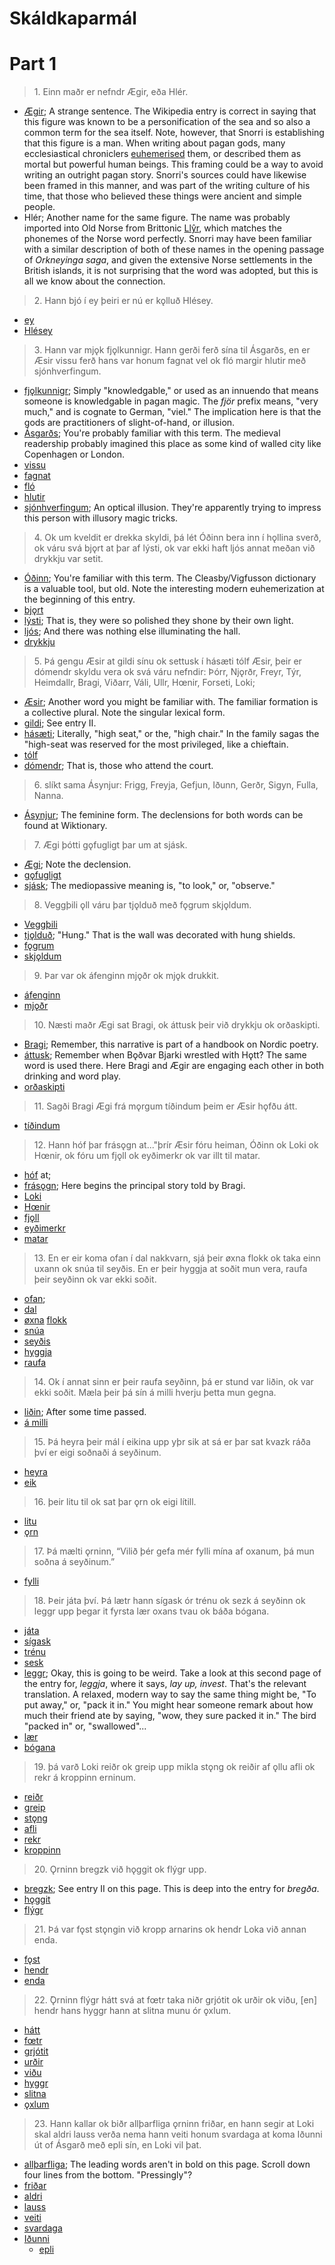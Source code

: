 # Skáldkaparmál 
# Part 1
 
>1\. Einn maðr er nefndr Ægir, eða Hlér.

* [Ægir](https://en.wikipedia.org/wiki/%C3%86gir); A strange sentence. The Wikipedia entry is correct in saying that this figure was known to be a personification of the sea and so also a common term for the sea itself. Note, however, that Snorri is establishing that this figure is a man. When writing about pagan gods, many ecclesiastical chroniclers [euhemerised](https://en.wiktionary.org/wiki/euhemerism) them, or described them as mortal but powerful human beings. This framing could be a way to avoid writing an outright pagan story. Snorri's sources could have likewise been framed in this manner, and was part of the writing culture of his time, that those who believed these things were ancient and simple people.
* Hlér; Another name for the same figure. The name was probably imported into Old Norse from Brittonic [Llŷr](https://en.wikipedia.org/wiki/Ll%C5%B7r), which matches the phonemes of the Norse word perfectly. Snorri may have been familiar with a similar description of both of these names in the opening passage of _Orkneyinga saga_, and given the extensive Norse settlements in the British islands, it is not surprising that the word was adopted, but this is all we know about the connection.

>2\. Hann bjó í ey þeiri er nú er kǫlluð Hlésey.

* [ey](https://en.wiktionary.org/wiki/ey#Old_Norse)
* [Hlésey](https://en.wikipedia.org/wiki/L%C3%A6s%C3%B8)

>3\. Hann var mjǫk fjǫlkunnigr. Hann gerði ferð sína til Ásgarðs, en er Æsir vissu ferð hans var honum fagnat vel ok fló margir hlutir með sjónhverfingum. 

* [fjǫlkunnigr](http://www.germanic-lexicon-project.org/cgi-bin/gmc_search_v3?cmd=viewthis&id=cv:b0158:7); Simply "knowledgable," or used as an innuendo that means someone is knowledgable in pagan magic. The _fjör_ prefix means, "very much," and is cognate to German, "viel." The implication here is that the gods are practitioners of slight-of-hand, or illusion.
* [Ásgarðs](http://www.germanic-lexicon-project.org/cgi-bin/gmc_search_v3?cmd=viewthis&id=cv:b0045:42); You're probably familiar with this term. The medieval readership probably imagined this place as some kind of walled city like Copenhagen or London.
* [vissu](https://en.wiktionary.org/wiki/vita#Old_Norse)
* [fagnat](https://en.wiktionary.org/wiki/fagna#Old_Norse)
* [fló](https://en.wiktionary.org/wiki/flj%C3%BAga#Old_Norse)
* [hlutir](https://en.wiktionary.org/wiki/hlutr)
* [sjónhverfingum](http://www.germanic-lexicon-project.org/cgi-bin/gmc_search_v3?cmd=viewthis&id=cv:b0535:16); An optical illusion. They're apparently trying to impress this person with illusory magic tricks.

>4\. Ok um kveldit er drekka skyldi, þá lét Óðinn bera inn í hǫllina sverð, ok váru svá bjǫrt at þar af lýsti, ok var ekki haft ljós annat meðan við drykkju var setit. 

* [Óðinn](http://www.germanic-lexicon-project.org/cgi-bin/gmc_search_v3?cmd=viewthis&id=cv:b0470:21); You're familiar with this term. The Cleasby/Vigfusson dictionary is a valuable tool, but old. Note the interesting modern euhemerization at the beginning of this entry.
* [bjǫrt](https://en.wiktionary.org/wiki/bjartur#Icelandic)
* [lýsti](http://www.germanic-lexicon-project.org/cgi-bin/gmc_search_v3?cmd=viewthis&id=cv:b0402:29); That is, they were so polished they shone by their own light.
* [ljós](http://www.germanic-lexicon-project.org/cgi-bin/gmc_search_v3?cmd=viewthis&id=cv:b0395:5); And there was nothing else illuminating the hall.
* [drykkju](http://www.germanic-lexicon-project.org/cgi-bin/gmc_search_v3?cmd=viewthis&id=cv:b0108:4)

>5\. Þá gengu Æsir at gildi sínu ok settusk í hásæti tólf Æsir, þeir er dómendr skyldu vera ok svá váru nefndir: Þórr, Njǫrðr, Freyr, Týr, Heimdallr, Bragi, Viðarr, Váli, Ullr, Hœnir, Forseti, Loki;

* [Æsir](http://www.germanic-lexicon-project.org/cgi-bin/gmc_search_v3?cmd=viewthis&id=cv:b0046:5); Another word you might be familiar with. The familiar formation is a collective plural. Note the singular lexical form.
* [gildi](http://www.germanic-lexicon-project.org/cgi-bin/gmc_search_v3?cmd=viewthis&id=cv:b0199:20); See entry II.
* [hásæti](http://www.germanic-lexicon-project.org/cgi-bin/gmc_search_v3?cmd=viewthis&id=cv:b0244:116); Literally, "high seat," or the, "high chair." In the family sagas the "high-seat was reserved for the most privileged, like a chieftain.
* [tólf](https://en.wiktionary.org/wiki/t%C3%B3lf#Old_Norse)
* [dómendr](http://www.germanic-lexicon-project.org/cgi-bin/gmc_search_v3?cmd=viewthis&id=cv:b0101:29); That is, those who attend the court.

>6\. slíkt sama Ásynjur: Frigg, Freyja, Gefjun, Iðunn, Gerðr, Sigyn, Fulla, Nanna. 

* [Ásynjur](http://www.germanic-lexicon-project.org/cgi-bin/gmc_search_v3?cmd=viewthis&id=cv:b0046:47); The feminine form. The declensions for both words can be found at Wiktionary.

>7\. Ægi þótti gǫfugligt þar um at sjásk.

* [Ægi](https://en.wiktionary.org/wiki/%C3%86gir); Note the declension.
* [gǫfugligt](https://en.wiktionary.org/wiki/g%C7%ABfugr#Old_Norse)
* [sjásk](https://en.wiktionary.org/wiki/sj%C3%A1#Etymology_2); The mediopassive meaning is, "to look," or, "observe."

>8\. Veggþili ǫll váru þar tjǫlduð með fǫgrum skjǫldum.

* [Veggþili](http://www.germanic-lexicon-project.org/cgi-bin/gmc_search_v3?cmd=viewthis&id=cv:b0689:10)
* [tjǫlduð](http://www.germanic-lexicon-project.org/cgi-bin/gmc_search_v3?cmd=viewthis&id=cv:b0635:2); "Hung." That is the wall was decorated with hung shields.
* [fǫgrum](https://en.wiktionary.org/wiki/fagr#Old_Norse)
* [skjǫldum](https://en.wiktionary.org/wiki/skj%C7%ABldr)

>9\. Þar var ok áfenginn mjǫðr ok mjǫk drukkit.

* [áfenginn](http://www.germanic-lexicon-project.org/cgi-bin/gmc_search_v3?cmd=viewthis&id=cv:b0040:6)
* [mjǫðr](http://www.germanic-lexicon-project.org/cgi-bin/gmc_search_v3?cmd=viewthis&id=cv:b0433:4)

>10\. Næsti maðr Ægi sat Bragi, ok áttusk þeir við drykkju ok orðaskipti.

* [Bragi](http://www.germanic-lexicon-project.org/cgi-bin/gmc_search_v3?cmd=viewthis&id=cv:b0075:21); Remember, this narrative is part of a handbook on Nordic poetry.
* [áttusk](https://en.wiktionary.org/wiki/eiga#Old_Norse); Remember when Bǫðvar Bjarki wrestled with Hǫtt? The same word is used there. Here Bragi and Ægir are engaging each other in both drinking and word play.
* [orðaskipti](http://www.germanic-lexicon-project.org/cgi-bin/gmc_search_v3?cmd=viewthis&id=cv:b0467:1)

>11\. Sagði Bragi Ægi frá mǫrgum tíðindum þeim er Æsir hǫfðu átt.

* [tíðindum](http://www.germanic-lexicon-project.org/cgi-bin/gmc_search_v3?cmd=viewthis&id=cv:b0633:9)

>12\. Hann hóf þar frásǫgn at..."þrír Æsir fóru heiman, Óðinn ok Loki ok Hœnir, ok fóru um fjǫll ok eyðimerkr ok var illt til matar.

* [hóf](https://en.wiktionary.org/wiki/hefja#Old_Norse) at; 
* [frásǫgn](http://www.germanic-lexicon-project.org/cgi-bin/gmc_search_v3?cmd=viewthis&id=cv:b0171:50); Here begins the principal story told by Bragi.
* [Loki](http://www.germanic-lexicon-project.org/cgi-bin/gmc_search_v3?cmd=viewthis&id=cv:b0397:41)
* [Hœnir](http://www.germanic-lexicon-project.org/cgi-bin/gmc_search_v3?cmd=viewthis&id=cv:b0305:38)
* [fjǫll](http://www.germanic-lexicon-project.org/cgi-bin/gmc_search_v3?cmd=viewthis&id=cv:b0156:18)
* [eyðimerkr](http://www.germanic-lexicon-project.org/cgi-bin/gmc_search_v3?cmd=viewthis&id=cv:b0134:23)
* [matar](http://www.germanic-lexicon-project.org/cgi-bin/gmc_search_v3?cmd=viewthis&id=cv:b0414:52)

>13\. En er eir koma ofan í dal nakkvarn, sjá þeir øxna flokk ok taka einn uxann ok snúa til seyðis. En er þeir hyggja at soðit mun vera, raufa þeir seyðinn ok var ekki soðit.

* [ofan](https://en.wiktionary.org/wiki/ofan#Old_Norse); 
* [dal](http://www.germanic-lexicon-project.org/cgi-bin/gmc_search_v3?cmd=viewthis&id=cv:b0095:28)
* [øxna](https://en.wiktionary.org/wiki/oxi#Old_Norse) [flokk](http://www.germanic-lexicon-project.org/cgi-bin/gmc_search_v3?cmd=viewthis&id=cv:b0161:24)
* [snúa](https://en.wiktionary.org/wiki/sn%C3%BAa#Old_Norse)
* [seyðis](http://www.germanic-lexicon-project.org/cgi-bin/gmc_search_v3?cmd=viewthis&id=cv:b0525:22)
* [hyggja](http://www.germanic-lexicon-project.org/cgi-bin/gmc_search_v3?cmd=viewthis&id=cv:b0303:12)
* [raufa](http://www.germanic-lexicon-project.org/cgi-bin/gmc_search_v3?cmd=viewthis&id=cv:b0484:10)

>14\. Ok í annat sinn er þeir raufa seyðinn, þá er stund var liðin, ok var ekki soðit. Mæla þeir þá sín á milli hverju þetta mun gegna.

* [liðin](https://en.wiktionary.org/wiki/lei%C3%B0a#Old_Norse); After some time passed.
* [á milli](http://www.germanic-lexicon-project.org/cgi-bin/gmc_search_v3?cmd=viewthis&id=cv:b0428:17)

>15\. Þá heyra þeir mál í eikina upp yþr sik at sá er þar sat kvazk ráða því er eigi soðnaði á seyðinum. 

* [heyra](http://www.germanic-lexicon-project.org/cgi-bin/gmc_search_v3?cmd=viewthis&id=cv:b0261:3)
* [eik](http://www.germanic-lexicon-project.org/cgi-bin/gmc_search_v3?cmd=viewthis&id=cv:b0119:31)

>16\. þeir litu til ok sat þar ǫrn ok eigi lítill.

* [litu](http://www.germanic-lexicon-project.org/cgi-bin/gmc_search_v3?cmd=viewthis&id=cv:b0393:14)
* [ǫrn](http://www.germanic-lexicon-project.org/cgi-bin/gmc_search_v3?cmd=viewthis&id=cv:b0767:33)

>17\. Þá mælti ǫrninn, “Vilið þér gefa mér fylli mína af oxanum, þá mun soðna á seyðinum.”

* [fylli](http://www.germanic-lexicon-project.org/cgi-bin/gmc_search_v3?cmd=viewthis&id=cv:b0179:21)

>18\. Þeir játa því. Þá lætr hann sígask ór trénu ok sezk á seyðinn ok leggr upp þegar it fyrsta lær oxans tvau ok báða bógana. 

* [játa](http://www.germanic-lexicon-project.org/cgi-bin/gmc_search_v3?cmd=viewthis&id=cv:b0325:5)
* [sígask](http://www.germanic-lexicon-project.org/cgi-bin/gmc_search_v3?cmd=viewthis&id=cv:b0532:5)
* [trénu](http://www.germanic-lexicon-project.org/cgi-bin/gmc_search_v3?cmd=viewthis&id=cv:b0639:36)
* [sesk](http://www.germanic-lexicon-project.org/cgi-bin/gmc_search_v3?cmd=viewthis&id=cv:b0524:9)
* [leggr](http://www.germanic-lexicon-project.org/cgi-bin/gmc_search_v3?cmd=viewthis&id=cv:b0379:1); Okay, this is going to be weird. Take a look at this second page of the entry for, _leggja_, where it says, _lay up, invest_. That's the relevant translation. A relaxed, modern way to say the same thing might be, "To put away," or, "pack it in." You might hear someone remark about how much their friend ate by saying, "wow, they sure packed it in." The bird "packed in" or, "swallowed"...
* [lær](http://www.germanic-lexicon-project.org/cgi-bin/gmc_search_v3?cmd=viewthis&id=cv:b0403:33)
* [bógana](http://www.germanic-lexicon-project.org/cgi-bin/gmc_search_v3?cmd=viewthis&id=cv:b0073:30)

>19\. þá varð Loki reiðr ok greip upp mikla stǫng ok reiðir af ǫllu afli ok rekr á kroppinn erninum. 

* [reiðr](http://www.germanic-lexicon-project.org/cgi-bin/gmc_search_v3?cmd=viewthis&id=cv:b0490:23)
* [greip](http://www.germanic-lexicon-project.org/cgi-bin/gmc_search_v3?cmd=viewthis&id=cv:b0216:3)
* [stǫng](http://www.germanic-lexicon-project.org/cgi-bin/gmc_search_v3?cmd=viewthis&id=cv:b0603:6)
* [afli](http://www.germanic-lexicon-project.org/cgi-bin/gmc_search_v3?cmd=viewthis&id=cv:b0007:22)
* [rekr](http://www.germanic-lexicon-project.org/cgi-bin/gmc_search_v3?cmd=viewthis&id=cv:b0492:5)
* [kroppinn](http://www.germanic-lexicon-project.org/cgi-bin/gmc_search_v3?cmd=viewthis&id=cv:b0356:19)

>20\. Ǫrninn bregzk við hǫggit ok flýgr upp.

* [bregzk](http://www.germanic-lexicon-project.org/cgi-bin/gmc_search_v3?cmd=viewthis&id=cv:b0078:2); See entry II on this page. This is deep into the entry for _bregða_.  
* [hǫggit](http://www.germanic-lexicon-project.org/cgi-bin/gmc_search_v3?cmd=viewthis&id=cv:b0308:4)
* [flýgr](http://www.germanic-lexicon-project.org/cgi-bin/gmc_search_v3?cmd=viewthis&id=cv:b0161:21)

>21\. Þá var fǫst stǫngin við kropp arnarins ok hendr Loka við annan enda.

* [fǫst](https://en.wiktionary.org/wiki/fastur#Icelandic)
* [hendr](https://en.wiktionary.org/wiki/h%C7%ABnd#Old_Norse)
* [enda](https://en.wiktionary.org/wiki/endir#Old_Norse)

>22\. ̄Ǫrninn flýgr hátt svá at fœtr taka niðr grjótit ok urðir ok viðu, [en] hendr hans hyggr hann at slitna munu ór ǫxlum.

* [hátt](http://www.germanic-lexicon-project.org/cgi-bin/gmc_search_v3?cmd=viewthis&id=cv:b0243:17)
* [fœtr](https://en.wiktionary.org/wiki/f%C3%B3tr#Old_Norse)
* [grjótit](http://www.germanic-lexicon-project.org/cgi-bin/gmc_search_v3?cmd=viewthis&id=cv:b0216:7)
* [urðir](http://www.germanic-lexicon-project.org/cgi-bin/gmc_search_v3?cmd=viewthis&id=cv:b0657:35)
* [viðu](http://www.germanic-lexicon-project.org/cgi-bin/gmc_search_v3?cmd=viewthis&id=cv:b0714:31)
* [hyggr](http://www.germanic-lexicon-project.org/cgi-bin/gmc_search_v3?cmd=viewthis&id=cv:b0303:12)
* [slitna](http://www.germanic-lexicon-project.org/cgi-bin/gmc_search_v3?cmd=viewthis&id=cv:b0568:9)
* [ǫxlum](http://www.germanic-lexicon-project.org/cgi-bin/gmc_search_v3?cmd=viewthis&id=cv:b0769:8)

>23\. Hann kallar ok biðr allþarfliga ǫrninn friðar, en hann segir at Loki skal aldri lauss verða nema hann veiti honum svardaga at koma Iðunni út of Ásgarð með epli sín, en Loki vil þat.

* [allþarfliga](http://lexicon.ff.cuni.cz/html/oi_cleasbyvigfusson/b0015.html); The leading words aren't in bold on this page. Scroll down four lines from the bottom. "Pressingly"?
* [friðar](http://www.germanic-lexicon-project.org/cgi-bin/gmc_search_v3?cmd=viewthis&id=cv:b0173:43)
* [aldri](http://www.germanic-lexicon-project.org/cgi-bin/gmc_search_v3?cmd=viewthis&id=cv:b0012:16)
* [lauss](http://www.germanic-lexicon-project.org/cgi-bin/gmc_search_v3?cmd=viewthis&id=cv:b0375:51)
* [veiti](http://www.germanic-lexicon-project.org/cgi-bin/gmc_search_v3?cmd=viewthis&id=cv:b0691:10)
* [svardaga](http://www.germanic-lexicon-project.org/cgi-bin/gmc_search_v3?cmd=viewthis&id=cv:b0606:26)
* [Iðunni](https://en.wikipedia.org/wiki/I%C3%B0unn)
	* [epli](http://www.germanic-lexicon-project.org/cgi-bin/gmc_search_v3?cmd=viewthis&id=cv:b0130:29)
